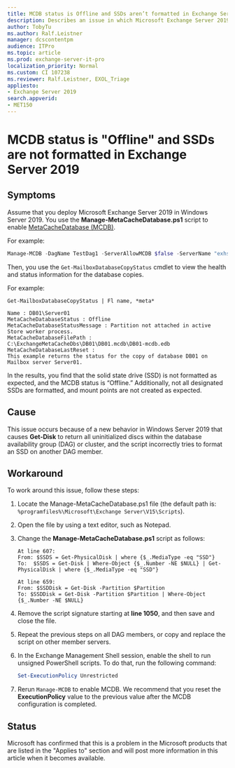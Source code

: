 ```yaml
---
title: MCDB status is Offline and SSDs aren’t formatted in Exchange Server 2019
description: Describes an issue in which Microsoft Exchange Server 2019 MCDB status is "Offline" and SSDs are not formatted when you use the Manage-MetaCacheDatabase.ps1 script to enable MCDB. Provides a workaround.
author: TobyTu
ms.author: Ralf.Leistner
manager: dcscontentpm
audience: ITPro 
ms.topic: article 
ms.prod: exchange-server-it-pro
localization_priority: Normal
ms.custom: CI 107238
ms.reviewer: Ralf.Leistner, EXOL_Triage
appliesto:
- Exchange Server 2019
search.appverid: 
- MET150
---
```


# MCDB status is "Offline" and SSDs are not formatted in Exchange Server 2019

## Symptoms

Assume that you deploy Microsoft Exchange Server 2019 in Windows Server 2019. You use the **Manage-MetaCacheDatabase.ps1** script to enable [MetaCacheDatabase (MCDB)](https://docs.microsoft.com/exchange/high-availability/database-availability-groups/metacachedatabase-setup?view=exchserver-2019).

For example:

```powershell
Manage-MCDB -DagName TestDag1 -ServerAllowMCDB $false -ServerName "exhs-5046" -ForceFailover $true
```

Then, you use the `Get-MailboxDatabaseCopyStatus` cmdlet to view the health and status information for the database copies.

For example:

```
Get-MailboxDatabaseCopyStatus | Fl name, *meta*

Name : DB01\Server01
MetaCacheDatabaseStatus : Offline
MetaCacheDatabaseStatusMessage : Partition not attached in active Store worker process.
MetaCacheDatabaseFilePath : C:\ExchangeMetaCacheDbs\DB01\DB01.mcdb\DB01-mcdb.edb
MetaCacheDatabaseLastReset :
This example returns the status for the copy of database DB01 on Mailbox server Server01.
```

In the results, you find that the solid state drive (SSD) is not formatted as expected, and the MCDB status is “Offline.” Additionally, not all designated SSDs are formatted, and mount points are not created as expected.

## Cause

This issue occurs because of a new behavior in Windows Server 2019 that causes **Get-Disk** to return all uninitialized discs within the database availability group (DAG) or cluster, and the script incorrectly tries to format an SSD on another DAG member.

## Workaround

To work around this issue, follow these steps:

1. Locate the Manage-MetaCacheDatabase.ps1 file (the default path is: `%programfiles%\Microsoft\Exchange Server\V15\Scripts`​).
2. Open the file by using a text editor, such as Notepad.​
3. Change the **Manage-MetaCacheDatabase.ps1** script as follows:

    ```
    At line 607:
    From: ​$SSDS = Get-PhysicalDisk | where {$_.MediaType -eq "SSD"}
    To: ​ $SSDS = Get-Disk | Where-Object {$_.Number -NE $NULL} | Get-PhysicalDisk | where {$_.MediaType -eq "SSD"}​

    At line 659: ​
    From: ​$SSDDisk = Get-Disk -Partition $Partition​​
    To:​ $SSDDisk = Get-Disk -Partition $Partition | Where-Object {$_.Number -NE $NULL}​
    ```

4. Remove the script signature starting at **line 1050**, and then save and close the file.
5. Repeat the previous steps on all DAG members, or copy and replace the script on other member servers. ​
6. In the Exchange Management Shell session, enable the shell to run unsigned PowerShell scripts. To do that, run the following command: ​

    ```powershell
    Set-ExecutionPolicy Unrestricted​
    ```

7. Rerun `Manage-MCDB` to enable MCDB. We recommend that you reset the **ExecutionPolicy** value to the previous value after the MCDB configuration is completed. ​

## Status

Microsoft has confirmed that this is a problem in the Microsoft products that are listed in the "Applies to" section and will post more information in this article when it becomes available.
